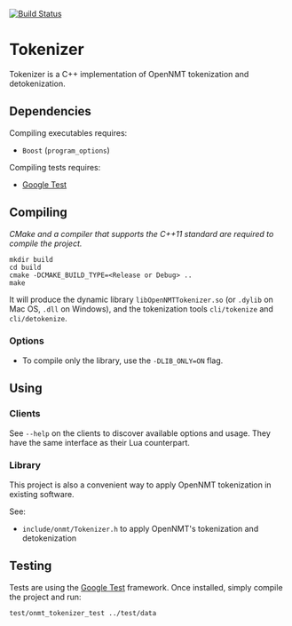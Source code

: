 [![Build Status](https://api.travis-ci.org/OpenNMT/Tokenizer.svg?branch=master)](https://travis-ci.org/OpenNMT/Tokenizer)

# Tokenizer

Tokenizer is a C++ implementation of OpenNMT tokenization and detokenization.

## Dependencies

Compiling executables requires:

* `Boost` (`program_options`)

Compiling tests requires:

* [Google Test](https://github.com/google/googletest)

## Compiling

*CMake and a compiler that supports the C++11 standard are required to compile the project.*

```
mkdir build
cd build
cmake -DCMAKE_BUILD_TYPE=<Release or Debug> ..
make
```

It will produce the dynamic library `libOpenNMTTokenizer.so` (or `.dylib` on Mac OS, `.dll` on Windows), and the tokenization tools `cli/tokenize` and `cli/detokenize`.

### Options

* To compile only the library, use the `-DLIB_ONLY=ON` flag.

## Using

### Clients

See `--help` on the clients to discover available options and usage. They have the same interface as their Lua counterpart.

### Library

This project is also a convenient way to apply OpenNMT tokenization in existing software.

See:

* `include/onmt/Tokenizer.h` to apply OpenNMT's tokenization and detokenization

## Testing

Tests are using the [Google Test](https://github.com/google/googletest) framework. Once installed, simply compile the project and run:

```
test/onmt_tokenizer_test ../test/data
```
